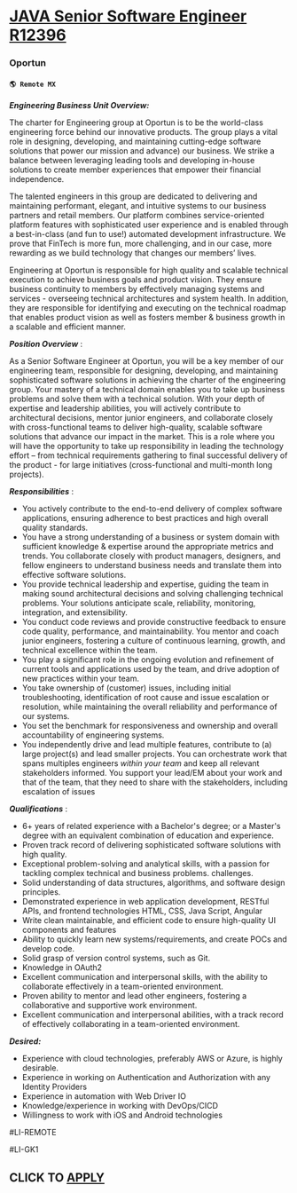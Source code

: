 # [JAVA Senior Software Engineer R12396](https://www.remotewlb.com/apply/java-senior-software-engineer-r12396)  
### Oportun  
#### `🌎 Remote MX`  

**_Engineering Business Unit Overview:_**

The charter for Engineering group at Oportun is to be the world-class engineering force behind our innovative products. The group plays a vital role in designing, developing, and maintaining cutting-edge software solutions that power our mission and advance) our business. We strike a balance between leveraging leading tools and developing in-house solutions to create member experiences that empower their financial independence.

The talented engineers in this group are dedicated to delivering and maintaining performant, elegant, and intuitive systems to our business partners and retail members. Our platform combines service-oriented platform features with sophisticated user experience and is enabled through a best-in-class (and fun to use!) automated development infrastructure. We prove that FinTech is more fun, more challenging, and in our case, more rewarding as we build technology that changes our members’ lives.

Engineering at Oportun is responsible for high quality and scalable technical execution to achieve business goals and product vision. They ensure business continuity to members by effectively managing systems and services - overseeing technical architectures and system health. In addition, they are responsible for identifying and executing on the technical roadmap that enables product vision as well as fosters member & business growth in a scalable and efficient manner.

**_Position Overview_** :

As a Senior Software Engineer at Oportun, you will be a key member of our engineering team, responsible for designing, developing, and maintaining sophisticated software solutions in achieving the charter of the engineering group. Your mastery of a technical domain enables you to take up business problems and solve them with a technical solution. With your depth of expertise and leadership abilities, you will actively contribute to architectural decisions, mentor junior engineers, and collaborate closely with cross-functional teams to deliver high-quality, scalable software solutions that advance our impact in the market. This is a role where you will have the opportunity to take up responsibility in leading the technology effort – from technical requirements gathering to final successful delivery of the product - for large initiatives (cross-functional and multi-month long projects).

**_Responsibilities_** :

  * You actively contribute to the end-to-end delivery of complex software applications, ensuring adherence to best practices and high overall quality standards.
  * You have a strong understanding of a business or system domain with sufficient knowledge & expertise around the appropriate metrics and trends. You collaborate closely with product managers, designers, and fellow engineers to understand business needs and translate them into effective software solutions.
  * You provide technical leadership and expertise, guiding the team in making sound architectural decisions and solving challenging technical problems. Your solutions anticipate scale, reliability, monitoring, integration, and extensibility.
  * You conduct code reviews and provide constructive feedback to ensure code quality, performance, and maintainability. You mentor and coach junior engineers, fostering a culture of continuous learning, growth, and technical excellence within the team.
  * You play a significant role in the ongoing evolution and refinement of current tools and applications used by the team, and drive adoption of new practices within your team.
  * You take ownership of (customer) issues, including initial troubleshooting, identification of root cause and issue escalation or resolution, while maintaining the overall reliability and performance of our systems.
  * You set the benchmark for responsiveness and ownership and overall accountability of engineering systems.
  * You independently drive and lead multiple features, contribute to (a) large project(s) and lead smaller projects. You can orchestrate work that spans multiples engineers _within your team_ and keep all relevant stakeholders informed. You support your lead/EM about your work and that of the team, that they need to share with the stakeholders, including escalation of issues

**_Qualifications_** :

  * 6+ years of related experience with a Bachelor's degree; or a Master's degree with an equivalent combination of education and experience.
  * Proven track record of delivering sophisticated software solutions with high quality.
  * Exceptional problem-solving and analytical skills, with a passion for tackling complex technical and business problems. challenges.
  * Solid understanding of data structures, algorithms, and software design principles.
  * Demonstrated experience in web application development, RESTful APIs, and frontend technologies HTML, CSS, Java Script, Angular
  * Write clean maintainable, and efficient code to ensure high-quality UI components and features
  * Ability to quickly learn new systems/requirements, and create POCs and develop code.
  * Solid grasp of version control systems, such as Git.
  * Knowledge in OAuth2
  * Excellent communication and interpersonal skills, with the ability to collaborate effectively in a team-oriented environment.
  * Proven ability to mentor and lead other engineers, fostering a collaborative and supportive work environment.
  * Excellent communication and interpersonal abilities, with a track record of effectively collaborating in a team-oriented environment.

**_Desired:_**

  * Experience with cloud technologies, preferably AWS or Azure, is highly desirable.
  * Experience in working on Authentication and Authorization with any Identity Providers
  * Experience in automation with Web Driver IO
  * Knowledge/experience in working with DevOps/CICD
  * Willingness to work with iOS and Android technologies

#LI-REMOTE

#LI-GK1

  
## CLICK TO [APPLY](https://www.remotewlb.com/apply/java-senior-software-engineer-r12396)


